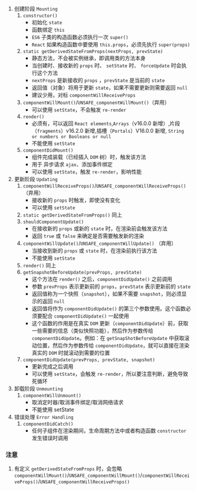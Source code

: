 1. 创建阶段 `Mounting`
    1. `constructor()` 
        - 初始化 `state`
        - 函数绑定 `this`
        - `ES6` 子类的构造函数必须执行一次 `super()`
        - `React` 如果构造函数中要使用 `this.props`，必须先执行 `super(props)`
    2. `static getDerivedStateFromProps(nextProps, prevState)`
        - 静态方法，不会被实例继承，即调用类的方法本身
        - 当创建时、接收新的 `props` 时、 `setState` 时、 `forceUpdate` 时会执行这个方法
        - `nextProps` 是新接收的 `props` ，`prevState` 是当前的 `state`
        - 返回值（对象）将用于更新 `state`，如果不需要更新则需要返回 `null`
        - 建议少用，对标 `componentWillReceiveProps`
    3. `componentWillMount()`/`UNSAFE_componentWillMount()`（弃用）
        - 可以使用 `setState`，不会触发 `re-render`
    4. `render()`
        - 必须有，可以返回 `React elements`,`Arrays`（v16.0.0 新增）,片段（`fragments`）v16.2.0 新增,插槽（`Portals`）V16.0.0 新增, `String or numbers or Booleans or null`
        - 不能使用 `setState`
    5. `componentDidMount()`
        - 组件完成装载（已经插入 `DOM` 树）时，触发该方法
        - 用于 异步请求 `ajax`、添加事件绑定
        - 可以使用 `setState`，触发 `re-render`，影响性能
2. 更新阶段 `Updating`
    1. `componentWillReceiveProps()`/`UNSAFE_componentWillReceiveProps()`（弃用）
        - 接收新的 `props` 时触发，即使没有变化
        - 可以使用 `setState`
    2. `static getDerivedStateFromProps()` 同上
    3. `shouldComponentUpdate()`
        - 在接收新的 `props` 或新的 `state` 时，在渲染前会触发该方法
        - 返回 `true` 或 `false` 来确定是否需要触发新的渲染
    4. `componentWillUpdate()`/`UNSAFE_componentWillUpdate()` （弃用）
        - 当接收到新的 `props` 或 `state` 时，在渲染前执行该方法
        - 不能使用 `setState`
    5. `render()` 同上
    6. `getSnapshotBeforeUpdate(prevProps, prevState)`
        - 这个方法在 `render()` 之后，`componentDidUpdate()` 之前调用
        - 参数 `prevProps` 表示更新前的 `props`，`prevState` 表示更新前的 `state`
        - 返回值称为一个快照（`snapshot`），如果不需要 `snapshot`，则必须显示的返回 `null`
        - 返回值将作为 `componentDidUpdate()` 的第三个参数使用。这个函数必须要配合 `componentDidUpdate()` 一起使用
        - 这个函数的作用是在真实 `DOM` 更新（`componentDidUpdate`）前，获取一些需要的信息（类似快照功能），然后作为参数传给 `componentDidUpdate`。例如：在 `getSnapShotBeforeUpdate` 中获取滚动位置，然后作为参数传给 `componentDidUpdate`，就可以直接在渲染真实的 `DOM` 时就滚动到需要的位置
    7. `componentDidUpdate(prevProps, prevState, snapshot)`
        - 更新完成之后调用
        - 可以使用 `setState`，会触发 `re-render`，所以要注意判断，避免导致死循环
3. 卸载阶段 `Unmounting`
    1. `componentWillUnmount()`
        - 取消定时器/取消事件绑定/取消网络请求
        - 不能使用 setState
4. 错误处理 `Error Handling`
    1. `componentDidCatch()`
        - 任何子组件在渲染期间，生命周期方法中或者构造函数 `constructor` 发生错误时调用

### 注意

1. 有定义 `getDerivedStateFromProps` 时，会忽略 `componentWillMount()`/`UNSAFE_componentWillMount()`/`componentWillReceiveProps()`/`UNSAFE_componentWillReceiveProps()`